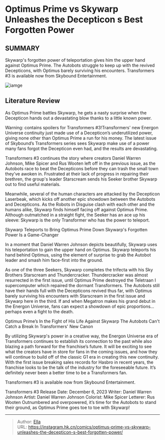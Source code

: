 # Optimus Prime vs Skywarp Unleashes the Decepticon s Best Forgotten Power


## SUMMARY 



  Skywarp&#39;s forgotten power of teleportation gives him the upper hand against Optimus Prime.   The Autobots struggle to keep up with the revived Decepticons, with Optimus barely surviving his encounters.   Transformers #3 is available now from Skybound Entertainment.  

![iamge](https://static1.srcdn.com/wordpress/wp-content/uploads/2023/12/transformers-skywarp-vs-optimus-prime-fight-kick.jpg)

## Literature Review

As Optimus Prime battles Skywarp, he gets a nasty surprise when the Decepticon hands out a devastating blow thanks to a little known power.




Warning: contains spoilers for Transformers #3!Transformers&#39; new Energon Universe continuity just made use of a Decepticon’s underutilized power, giving none other than Optimus Prime a run for his money. The latest issue of Skybound’s Transformers series sees Skywarp make use of a power many fans forgot the Decepticon even had, and the results are devastating.




Transformers #3 continues the story where creators Daniel Warren Johnson, Mike Spicer and Rus Wooten left off in the previous issue, as the Autobots race to beat the Decepticons before they can trash the small town they’ve awoken in. Frustrated at their lack of progress in repairing their brethren, the group&#39;s leader Starscream sends his Seeker brother Skywarp out to find useful materials.



          

Meanwhile, several of the human characters are attacked by the Decepticon Laserbeak, which kicks off another epic showdown between the Autobots and Decepticons. As the Robots in Disguise clash with each other and the humans alike, Skywarp finds himself facing off against Optimus Prime. Although outmatched in a straight fight, the Seeker has an ace up his sleeve: Skywarp is the only Transformer who has the power to teleport.





 Skywarp Teleports to Bring Optimus Prime Down 
Skywarp&#39;s Forgotten Power Is a Game-Changer


          

In a moment that Daniel Warren Johnson depicts beautifully, Skywarp uses his teleportation to gain the upper hand on Optimus. Skywarp teleports his hand behind Optimus, using the element of surprise to grab the Autobot leader and smash him face-first into the ground.

As one of the three Seekers, Skywarp completes the trifecta with his Sky Brothers Starscream and Thundercracker. Thundercracker was almost resurrected in the first issue, until Optimus Prime destroyed the Teletraan I supercomputer which repaired the dormant Transformers. The Autobots still have their hands full with the Decepticons revived thus far, with Optimus barely surviving his encounters with Starscream in the first issue and Skywarp here in the third. If and when Megatron makes his grand debut in the Energon Universe, fans can expect a showdown of epic proportions… perhaps even a fight to the death.






 Optimus Prime’s In the Fight of His Life Against Skywarp 
The Autobots Can&#39;t Catch a Break In Transformers&#39; New Canon
          

By utilizing Skywarp&#39;s power in a creative way, the Energon Universe era of Transformers continues to establish its connection to the past while also blazing a path forward for the franchise’s future. It will be exciting to see what the creators have in store for fans in the coming issues, and how they will continue to build off of the classic G1 era in creating this new continuity. With the first issue breaking sales records for Hasbro in recent years, the franchise looks to be the talk of the industry for the foreseeable future. It’s definitely never been a better time to be a Transformers fan.

Transformers #3 is available now from Skybound Entertainment.

 Transformers #3                 Release Date:  December 6, 2023    Writer:  Daniel Warren Johnson    Artist:  Daniel Warren Johnson    Colorist:  Mike Spicer    Letterer:  Rus Wooten   Outnumbered and overpowered, it’s time for the Autobots to stand their ground, as Optimus Prime goes toe to toe with Skywarp!   







---

> Author: [Ella](https://instagram.hk.cn/)  
> URL: https://instagram.hk.cn/comics/optimus-prime-vs-skywarp-unleashes-the-decepticon-s-best-forgotten-power/  

